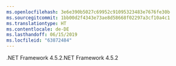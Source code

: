 ```yaml
---
ms.openlocfilehash: 3e6e390b5027c69952c91095323483e7676fe30b
ms.sourcegitcommit: 1bb00d2f4343e73ae8d58668f02297a3cf10a4c1
ms.translationtype: HT
ms.contentlocale: de-DE
ms.lasthandoff: 06/15/2019
ms.locfileid: "63872484"
---
```

<span data-ttu-id="81aa1-101">.NET Framework 4.5.2</span><span class="sxs-lookup"><span data-stu-id="81aa1-101">.NET Framework 4.5.2</span></span>